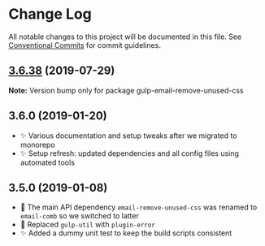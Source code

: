 # Change Log

All notable changes to this project will be documented in this file.
See [Conventional Commits](https://conventionalcommits.org) for commit guidelines.

## [3.6.38](https://gitlab.com/codsen/codsen/compare/gulp-email-remove-unused-css@3.6.37...gulp-email-remove-unused-css@3.6.38) (2019-07-29)

**Note:** Version bump only for package gulp-email-remove-unused-css





## 3.6.0 (2019-01-20)

- ✨ Various documentation and setup tweaks after we migrated to monorepo
- ✨ Setup refresh: updated dependencies and all config files using automated tools

## 3.5.0 (2019-01-08)

- 🔧 The main API dependency `email-remove-unused-css` was renamed to `email-comb` so we switched to latter
- 🔧 Replaced `gulp-util` with `plugin-error`
- ✨ Added a dummy unit test to keep the build scripts consistent
